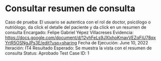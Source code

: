# Consultar resumen de consulta

Caso de prueba: El usuario se autentica con el rol de doctor, psicólogo o nutriólogo, da click el detalle del paciente y da click en un resumen de consulta 
Encargado: Felipe Gabriel Yépez Villacreses
Evidencia: https://docs.google.com/document/d/12yhFeLs9JXIxhoKmavVEZqFiU78qxYrtR5OSNgJPs3E/edit?usp=sharing
Fecha de Ejecución: June 10, 2022
Iteración: IT4
Resultado Esperado: Se muestra la vista con el resumen de consulta
Status: Aprobado
Test Case ID: 1